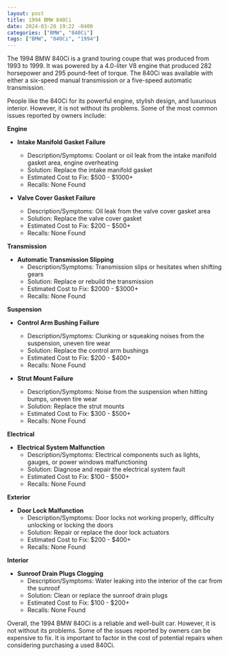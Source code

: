 ```yaml
---
layout: post
title: 1994 BMW 840Ci
date: 2024-03-28 19:22 -0400
categories: ["BMW", "840Ci"]
tags: ["BMW", "840Ci", "1994"]
---
```

The 1994 BMW 840Ci is a grand touring coupe that was produced from 1993 to 1999. It was powered by a 4.0-liter V8 engine that produced 282 horsepower and 295 pound-feet of torque. The 840Ci was available with either a six-speed manual transmission or a five-speed automatic transmission.

People like the 840Ci for its powerful engine, stylish design, and luxurious interior. However, it is not without its problems. Some of the most common issues reported by owners include:

**Engine**

- **Intake Manifold Gasket Failure**
    - Description/Symptoms: Coolant or oil leak from the intake manifold gasket area, engine overheating
    - Solution: Replace the intake manifold gasket
    - Estimated Cost to Fix: $500 - $1000+
    - Recalls: None Found

- **Valve Cover Gasket Failure**
    - Description/Symptoms: Oil leak from the valve cover gasket area
    - Solution: Replace the valve cover gasket
    - Estimated Cost to Fix: $200 - $500+
    - Recalls: None Found

**Transmission**

- **Automatic Transmission Slipping**
    - Description/Symptoms: Transmission slips or hesitates when shifting gears
    - Solution: Replace or rebuild the transmission
    - Estimated Cost to Fix: $2000 - $3000+
    - Recalls: None Found

**Suspension**

- **Control Arm Bushing Failure**
    - Description/Symptoms: Clunking or squeaking noises from the suspension, uneven tire wear
    - Solution: Replace the control arm bushings
    - Estimated Cost to Fix: $200 - $400+
    - Recalls: None Found

- **Strut Mount Failure**
    - Description/Symptoms: Noise from the suspension when hitting bumps, uneven tire wear
    - Solution: Replace the strut mounts
    - Estimated Cost to Fix: $300 - $500+
    - Recalls: None Found

**Electrical**

- **Electrical System Malfunction**
    - Description/Symptoms: Electrical components such as lights, gauges, or power windows malfunctioning
    - Solution: Diagnose and repair the electrical system fault
    - Estimated Cost to Fix: $100 - $500+
    - Recalls: None Found

**Exterior**

- **Door Lock Malfunction**
    - Description/Symptoms: Door locks not working properly, difficulty unlocking or locking the doors
    - Solution: Repair or replace the door lock actuators
    - Estimated Cost to Fix: $200 - $400+
    - Recalls: None Found

**Interior**

- **Sunroof Drain Plugs Clogging**
    - Description/Symptoms: Water leaking into the interior of the car from the sunroof
    - Solution: Clean or replace the sunroof drain plugs
    - Estimated Cost to Fix: $100 - $200+
    - Recalls: None Found

Overall, the 1994 BMW 840Ci is a reliable and well-built car. However, it is not without its problems. Some of the issues reported by owners can be expensive to fix. It is important to factor in the cost of potential repairs when considering purchasing a used 840Ci.
